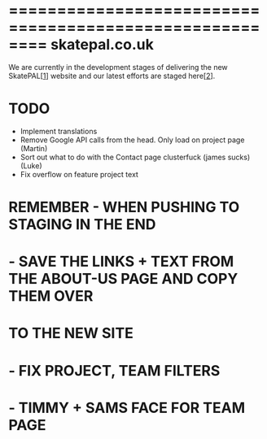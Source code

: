 ========================================================
skatepal.co.uk
========================================================
We are currently in the development stages of delivering the new SkatePAL[[1]] website
and our latest efforts are staged here[[2]].

TODO
====
  - Implement translations
  - Remove Google API calls from the head. Only load on project page (Martin)
  - Sort out what to do with the Contact page clusterfuck (james sucks) (Luke)
  - Fix overflow on feature project text

# REMEMBER - WHEN PUSHING TO STAGING IN THE END
#   - SAVE THE LINKS + TEXT FROM THE ABOUT-US PAGE AND COPY THEM OVER
#     TO THE NEW SITE
#   - FIX PROJECT, TEAM FILTERS
#   - TIMMY + SAMS FACE FOR TEAM PAGE


[1]: https://www.skatepal.co.uk
[2]: http://skatepal-app.herokuapp.com/
